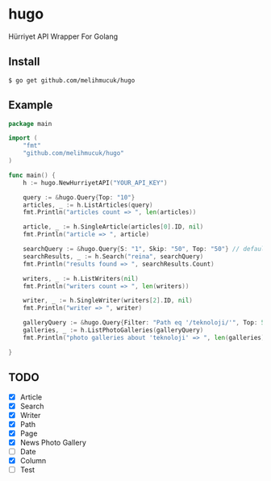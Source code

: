 # hugo
Hürriyet API Wrapper For Golang

## Install

`$ go get github.com/melihmucuk/hugo`

## Example
```go
package main

import (
	"fmt"
	"github.com/melihmucuk/hugo"
)

func main() {
	h := hugo.NewHurriyetAPI("YOUR_API_KEY")

	query := &hugo.Query{Top: "10"}
	articles, _ := h.ListArticles(query)
	fmt.Println("articles count => ", len(articles))

	article, _ := h.SingleArticle(articles[0].ID, nil)
	fmt.Println("article => ", article)

	searchQuery := &hugo.Query{S: "1", Skip: "50", Top: "50"} // default: -1, -1 => new to old , 1 => old to new
	searchResults, _ := h.Search("reina", searchQuery)
	fmt.Println("results found => ", searchResults.Count)

	writers, _ := h.ListWriters(nil)
	fmt.Println("writers count => ", len(writers))

	writer, _ := h.SingleWriter(writers[2].ID, nil)
	fmt.Println("writer => ", writer)

	galleryQuery := &hugo.Query{Filter: "Path eq '/teknoloji/'", Top: 5}
	galleries, _ := h.ListPhotoGalleries(galleryQuery)
	fmt.Println("photo galleries about 'teknoloji' => ", len(galleries))

}
```

## TODO
- [X] Article
- [X] Search
- [X] Writer
- [X] Path
- [X] Page
- [X] News Photo Gallery
- [ ] Date
- [X] Column
- [ ] Test
